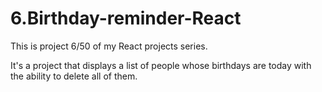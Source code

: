 # 6.Birthday-reminder-React
This is project 6/50 of my React projects series. 

It's a project that displays a list of people whose birthdays are today with the ability to delete all of them.

